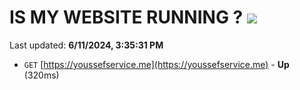# IS MY WEBSITE RUNNING ? [![](https://img.shields.io/static/v1?label=Sponsor&message=%E2%9D%A4&logo=GitHub&color=%23fe8e86)](https://github.com/sponsors/Youssef-Lehmam)

Last updated: **6/11/2024, 3:35:31 PM**

- `GET` [https://youssefservice.me](https://youssefservice.me) - **Up** (320ms)
